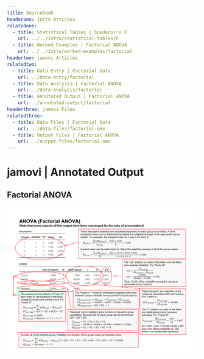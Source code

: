 ```yaml
---
title: Sourcebook
headerone: Intro Articles
relatedone:
  - title: Statistical Tables | Snedecor's F
    url: ../../Intro/statistical-tables/F
  - title: Worked Examples | Factorial ANOVA
    url: ../../Intro/worked-examples/factorial
headertwo: jamovi Articles
relatedtwo:
  - title: Data Entry | Factorial Data
    url: ../data-entry/factorial
  - title: Data Analysis | Factorial ANOVA
    url: ../data-analysis/factorial
  - title: Annotated Output | Factorial ANOVA
    url: ../annotated-output/factorial
headerthree: jamovi Files
relatedthree:
  - title: Data Files | Factorial Data
    url: ../data-files/factorial.omv
  - title: Output Files | Factorial ANOVA
    url: ../output-files/factorial.omv
---
```


# jamovi | Annotated Output

## Factorial ANOVA

<p align="center"><kbd><img src="factorial.png"></kbd></p>

